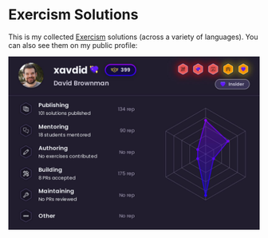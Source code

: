 # Exercism Solutions

This is my collected [Exercism](https://exercism.org) solutions (across a variety of languages). You can also see them on my public profile:

<!-- to update, run `curl "https://exercism.org/profiles/xavdid.jpg" > _meta/profile.jpg` -->

[![](./_meta/profile.jpg)](https://exercism.org/profiles/xavdid)
